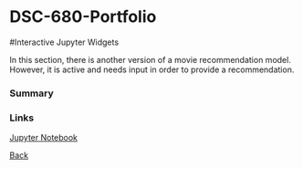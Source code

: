 # DSC-680-Portfolio
#Interactive Jupyter Widgets

In this section, there is another version of a movie recommendation model.
However, it is active and needs input in order to provide a recommendation.

### Summary

### Links
[Jupyter Notebook](https://github.com/Lemonchasers/Lemonchasers.github.io/blob/master/Collaborative%20Filtering%20Recommendations/DSC%20550%20Assignment%207_2%20Chase%20Lemons.ipynb)

[Back](/Lemonchasers.github.io/Index.md)
